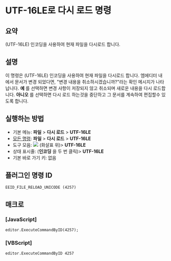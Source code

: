 # UTF-16LE로 다시 로드 명령

## 요약

(UTF-16LE) 인코딩을 사용하여 현재 파일을 다시로드 합니다.

## 설명

이 명령은 (UTF-16LE) 인코딩을 사용하여 현재 파일을 다시로드 합니다. 엠에디터 내에서 문서가 변경 되었다면, "변경 내용을 취소하시겠습니까?"라는 확인 메시지가 나타납니다.
**예** 를 선택하면 변경 사항이 저장되지 않고 취소되며 새로운 내용을 다시 로드합니다. **아니오** 를 선택하면 다시 로드 하는것을 중단하고 그 문서를 계속하여
편집할수 있도록 합니다.

## 실행하는 방법

- 기본 메뉴: **파일** \> **다시 로드** \> **UTF-16LE**
- [모든 명령](../tools/all_commands): **파일** \> **다시 로드** \> **UTF-16LE**
- 도구 모음: ![](../../images/reload..png) (화살표 위)\> **UTF-16LE**
- 상태 표시줄: (**인코딩** 을 두 번 클릭)\> **UTF-16LE**
- 기본 바로 가기 키: 없음

## 플러그인 명령 ID

```
EEID_FILE_RELOAD_UNICODE (4257)
```

## 매크로

### \[JavaScript\]

```
editor.ExecuteCommandByID(4257);
```

### \[VBScript\]

```
editor.ExecuteCommandByID 4257
```
